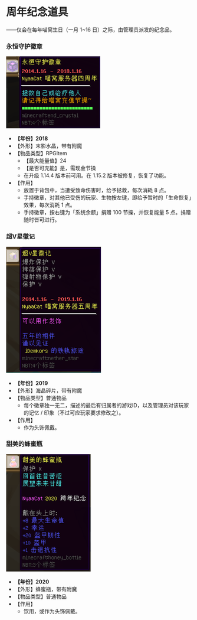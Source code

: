# 周年纪念道具

——仅会在每年喵窝生日（一月 1~16 日）之际，由管理员派发的纪念品。

### 永恒守护徽章
![4th](../../assets/images/items/anniversary-gifts/4th.png)
- **【年份】2018**
- 【外形】末影水晶，带有附魔
- 【物品类型】RPGItem
  + 【最大能量值】24
  + 【是否可充能】是，需现金节操
  + 在升级 1.14.4 版本前可用。在 1.15.2 版本被修复，恢复了功能。
- 【作用】
  + 放置于背包中，当遭受致命伤害时，给予拯救，每次消耗 8 点。
  + 手持徽章，对其他已受伤的玩家、生物按左键，即给予暂时的「生命恢复」效果，每次消耗 1 点。
  + 手持徽章，按右键为「系统余额」捐赠 100 节操，并恢复能量 5 点。捐赠随时皆可进行。


### 超V星徽记
![5th](../../assets/images/items/anniversary-gifts/5th.png)
- **【年份】2019**
- 【外形】海晶碎片，带有附魔
- 【物品类型】普通物品
  + 每个徽章独一无二，描述的最后有归属者的游戏ID，以及管理员对该玩家的记忆 / 印象（不过可应玩家要求修改之）。
- 【作用】
  + 作为头饰佩戴。

### 甜美的蜂蜜瓶
![6th](../../assets/images/items/anniversary-gifts/6th.png)
- **【年份】2020**
- 【外形】蜂蜜瓶，带有附魔
- 【物品类型】普通物品
- 【作用】
  + 饮用，或作为头饰佩戴。